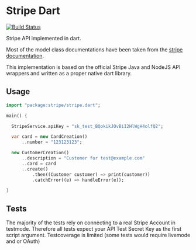 # Stripe Dart

[![Build Status](https://drone.io/github.com/enyo/stripe-dart/status.png)](https://drone.io/github.com/enyo/stripe-dart/latest)


Stripe API implemented in dart.

Most of the model class documentations have been taken from the
[stripe documentation](https://stripe.com/docs).

This implementation is based on the official Stripe Java and NodeJS API wrappers
and written as a proper native dart library.


## Usage

```dart
import "package:stripe/stripe.dart";

main() {

  StripeService.apiKey = "sk_test_BQokikJOvBiI2HlWgH4olfQ2";

  var card = new CardCreation()
      ..number = "123123123";

  new CustomerCreation()
      ..description = "Customer for test@example.com"
      ..card = card
      ..create()
          .then((Customer customer) => print(customer))
          .catchError((e) => handleError(e));

}
```

## Tests

The majority of the tests rely on connecting to a real Stripe Account in testmode.
Therefore all tests expect your API Test Secret Key as the first script argument.
Testcoverage is limited (some tests would require livemode and or OAuth)
